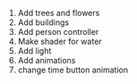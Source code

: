 1. Add trees and flowers
2. Add buildings
3. Add person controller
4. Make shader for water
5. Add light
6. Add animations
7. change time button animation